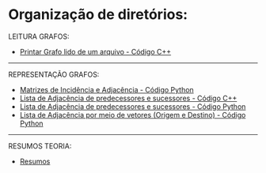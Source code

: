 <h1 > Organização de diretórios: </h1>

LEITURA GRAFOS:
- [Printar Grafo lido de um arquivo - Código C++](https://github.com/brunofaria27/teoria-grafos-computabilidade/tree/main/Mostrar%20Grafo/main.cpp)

--------
REPRESENTAÇÃO GRAFOS:
- [Matrizes de Incidência e Adjacência - Código Python](https://github.com/brunofaria27/teoria-grafos-computabilidade/tree/main/Matriz%20Adjacencia%20e%20Incidencia)
- [Lista de Adjacência de predecessores e sucessores - Código C++](https://github.com/brunofaria27/teoria-grafos-computabilidade/blob/main/Listas%20Grafos/lista_sucessores_predecessores.cpp)
- [Lista de Adjacência de predecessores e sucessores - Código Python](https://github.com/brunofaria27/teoria-grafos-computabilidade/blob/main/Listas%20Grafos/lista_sucessores_predecessores.py)
- [Lista de Adjacência por meio de vetores (Origem e Destino) - Código Python](https://github.com/brunofaria27/teoria-grafos-computabilidade/blob/main/Listas%20Grafos/foward_and_reverse_star.py)
---------------
RESUMOS TEORIA:
- [Resumos](https://github.com/brunofaria27/teoria-grafos-computabilidade/tree/main/Resumos)
